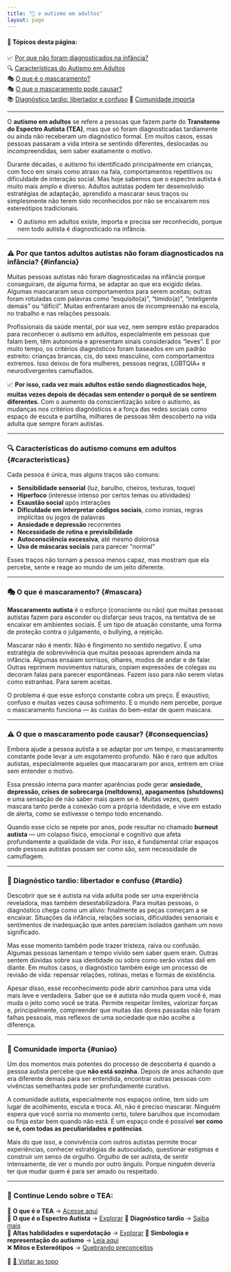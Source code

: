 ```yaml
---
title: "🧠 o autismo em adultos"
layout: page
---  
```


#### 📌 Tópicos desta página:  

📈 [Por que não foram diagnosticados na infância?](#infancia)  
🔍 [Características do Autismo em Adultos](#caracteristicas)  
🎭  [O que é o mascaramento?](#mascara)  
🎭  [O que o mascaramento pode causar?](#consequencias)  
📚 [Diagnóstico tardio: libertador e confuso](#tardio)
🤝 [Comunidade importa](#uniao)  

---
O **autismo em adultos** se refere a pessoas que fazem parte do **Transtorno do Espectro Autista (TEA)**, mas que só foram diagnosticadas tardiamente ou ainda não receberam um diagnóstico formal. Em muitos casos, essas pessoas passaram a vida inteira se sentindo diferentes, deslocadas ou incompreendidas, sem saber exatamente o motivo.

Durante décadas, o autismo foi identificado principalmente em crianças, com foco em sinais como atraso na fala, comportamentos repetitivos ou dificuldade de interação social. Mas hoje sabemos que o espectro autista é muito mais amplo e diverso. Adultos autistas podem ter desenvolvido estratégias de adaptação, aprendido a mascarar seus traços ou simplesmente não terem sido reconhecidos por não se encaixarem nos estereótipos tradicionais.  

- O autismo em adultos existe, importa e precisa ser reconhecido, porque nem todo autista é diagnosticado na infância.  


---

### ⚠️ Por que tantos adultos autistas não foram diagnosticados na infância? {#infancia}

Muitas pessoas autistas não foram diagnosticadas na infância porque conseguiram, de alguma forma, se adaptar ao que era exigido delas. Algumas mascararam seus comportamentos para serem aceitas; outras foram rotuladas com palavras como “esquisito(a)”, “tímido(a)”, “inteligente demais” ou “difícil”. Muitas enfrentaram anos de incompreensão na escola, no trabalho e nas relações pessoais.

Profissionais da saúde mental, por sua vez, nem sempre estão preparados para reconhecer o autismo em adultos, especialmente em pessoas que falam bem, têm autonomia e apresentam sinais considerados “leves”. E por muito tempo, os critérios diagnósticos foram baseados em um padrão estreito: crianças brancas, cis, do sexo masculino, com comportamentos extremos. Isso deixou de fora mulheres, pessoas negras, LGBTQIA+ e neurodivergentes camuflados.

📈 **Por isso, cada vez mais adultos estão sendo diagnosticados hoje, muitas vezes depois de décadas sem entender o porquê de se sentirem diferentes.** Com o aumento da conscientização sobre o autismo, as mudanças nos critérios diagnósticos e a força das redes sociais como espaço de escuta e partilha, milhares de pessoas têm descoberto na vida adulta que sempre foram autistas.

---

### 🔍 Características do autismo comuns em adultos {#caracteristicas}

Cada pessoa é única, mas alguns traços são comuns:

- **Sensibilidade sensorial** (luz, barulho, cheiros, texturas, toque)  
- **Hiperfoco** (interesse intenso por certos temas ou atividades)  
- **Exaustão social** após interações  
- **Dificuldade em interpretar códigos sociais**, como ironias, regras implícitas ou jogos de palavras  
- **Ansiedade e depressão** recorrentes  
- **Necessidade de rotina e previsibilidade**  
- **Autoconsciência excessiva**, até mesmo dolorosa  
- **Uso de máscaras sociais** para parecer "normal"

Esses traços não tornam a pessoa menos capaz, mas mostram que ela percebe, sente e reage ao mundo de um jeito diferente.

---

### 🎭 O que é mascaramento? {#mascara}

**Mascaramento autista** é o esforço (consciente ou não) que muitas pessoas autistas fazem para esconder ou disfarçar seus traços, na tentativa de se encaixar em ambientes sociais. É um tipo de atuação constante, uma forma de proteção contra o julgamento, o bullying, a rejeição.

Mascarar não é mentir. Não é fingimento no sentido negativo. É uma estratégia de sobrevivência que muitas pessoas aprendem ainda na infância. Algumas ensaiam sorrisos, olhares, modos de andar e de falar. Outras reprimem movimentos naturais, copiam expressões de colegas ou decoram falas para parecer espontâneas. Fazem isso para não serem vistas como estranhas. Para serem aceitas.

O problema é que esse esforço constante cobra um preço. É exaustivo, confuso e muitas vezes causa sofrimento. E o mundo nem percebe, porque o mascaramento funciona — às custas do bem-estar de quem mascara.

---

### ⚠️ O que o mascaramento pode causar? {#consequencias}

Embora ajude a pessoa autista a se adaptar por um tempo, o mascaramento constante pode levar a um esgotamento profundo. Não é raro que adultos autistas, especialmente aqueles que mascararam por anos, entrem em crise sem entender o motivo.

Essa pressão interna para manter aparências pode gerar **ansiedade, depressão, crises de sobrecarga (meltdowns), apagamentos (shutdowns)** e uma sensação de não saber mais quem se é. Muitas vezes, quem mascara tanto perde a conexão com a própria identidade, e vive em estado de alerta, como se estivesse o tempo todo encenando.

Quando esse ciclo se repete por anos, pode resultar no chamado **burnout autista** — um colapso físico, emocional e cognitivo que afeta profundamente a qualidade de vida. Por isso, é fundamental criar espaços onde pessoas autistas possam ser como são, sem necessidade de camuflagem.

---

### 🧩 Diagnóstico tardio: libertador e confuso {#tardio}

Descobrir que se é autista na vida adulta pode ser uma experiência reveladora, mas também desestabilizadora. Para muitas pessoas, o diagnóstico chega como um alívio: finalmente as peças começam a se encaixar. Situações da infância, relações sociais, dificuldades sensoriais e sentimentos de inadequação que antes pareciam isolados ganham um novo significado.

Mas esse momento também pode trazer tristeza, raiva ou confusão. Algumas pessoas lamentam o tempo vivido sem saber quem eram. Outras sentem dúvidas sobre sua identidade ou sobre como serão vistas dali em diante. Em muitos casos, o diagnóstico também exige um processo de revisão de vida: repensar relações, rotinas, metas e formas de existência.

Apesar disso, esse reconhecimento pode abrir caminhos para uma vida mais leve e verdadeira. Saber que se é autista não muda quem você é, mas muda o jeito como você se trata. Permite respeitar limites, valorizar forças e, principalmente, compreender que muitas das dores passadas não foram falhas pessoais, mas reflexos de uma sociedade que não acolhe a diferença.

---

### 🤝 Comunidade importa {#uniao}

Um dos momentos mais potentes do processo de descoberta é quando a pessoa autista percebe que **não está sozinha**. Depois de anos achando que era diferente demais para ser entendida, encontrar outras pessoas com vivências semelhantes pode ser profundamente curativo.

A comunidade autista, especialmente nos espaços online, tem sido um lugar de acolhimento, escuta e troca. Ali, não é preciso mascarar. Ninguém espera que você sorria no momento certo, tolere barulhos que incomodam ou finja estar bem quando não está. É um espaço onde é possível **ser como se é, com todas as peculiaridades e potências**.

Mais do que isso, a convivência com outros autistas permite trocar experiências, conhecer estratégias de autocuidado, questionar estigmas e construir um senso de orgulho. Orgulho de ser autista, de sentir intensamente, de ver o mundo por outro ângulo. Porque ninguém deveria ter que mudar quem é para ser amado ou respeitado.

---  


### 🔎 Continue Lendo sobre o TEA:  

🧩 **O que é o TEA** → [Acesse aqui](/pages/index_tea.html)  
🌟 **O que é o Espectro Autista** → [Explorar](/pages/autismo/espectro.html)
📌 **Diagnóstico tardio** → [Saiba mais](/pages/autismo/diagnosticotardio.html)  
🌟 **Altas habilidades e superdotação** → [Explorar](/pages/autismo/habilidades.html)
🎨 **Simbologia e representação do autismo** → [Leia aqui](/pages/autismo/identificadao.html)  
❌ **Mitos e Estereótipos** → [Quebrando preconceitos](/pages/autismo/mitos.html)  



📌 [🔼 Voltar ao topo](#top)
